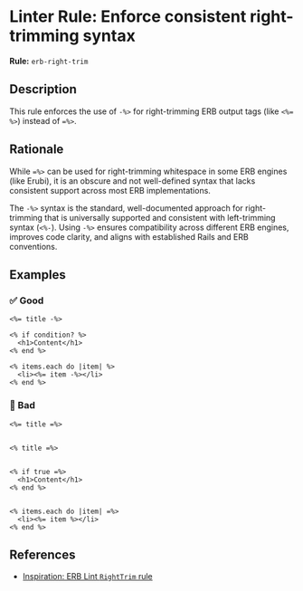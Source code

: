 # Linter Rule: Enforce consistent right-trimming syntax

**Rule:** `erb-right-trim`

## Description

This rule enforces the use of `-%>` for right-trimming ERB output tags (like `<%= %>`) instead of `=%>`.

## Rationale

While `=%>` can be used for right-trimming whitespace in some ERB engines (like Erubi), it is an obscure and not well-defined syntax that lacks consistent support across most ERB implementations.

The `-%>` syntax is the standard, well-documented approach for right-trimming that is universally supported and consistent with left-trimming syntax (`<%-`). Using `-%>` ensures compatibility across different ERB engines, improves code clarity, and aligns with established Rails and ERB conventions.

## Examples

### ✅ Good

```erb
<%= title -%>

<% if condition? %>
  <h1>Content</h1>
<% end %>

<% items.each do |item| %>
  <li><%= item -%></li>
<% end %>
```

### 🚫 Bad

```erb
<%= title =%>


<% title =%>


<% if true =%>
  <h1>Content</h1>
<% end %>


<% items.each do |item| =%>
  <li><%= item %></li>
<% end %>
```

## References

- [Inspiration: ERB Lint `RightTrim` rule](https://github.com/Shopify/erb_lint/blob/main/README.md#righttrim)
